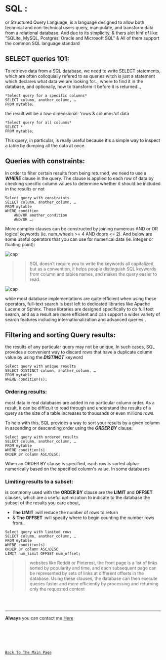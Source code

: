 # SQL :
or Structured Query Language, is a language designed to allow both technical and non-technical users query, manipulate, and transform data from a relational database. And due to its simplicity, & thers alot kinf of like: "SQLite, MySQL, Postgres, Oracle and Microsoft SQL" & All of them support the common SQL language standard

## SELECT queries 101:
To retrieve data from a SQL database, we need to write SELECT statements, which are often colloquially refered to as queries witch is just a statement which declares what data we are looking for.., where to find it in the database, and optionally, how to transform it before it is returned..,
```
*Select query for a specific columns*
SELECT column, another_column, …
FROM mytable;
```
the result will be a tow-dimensional: 'rows & columns'of data
```
*Select query for all columns*
SELECT * 
FROM mytable;
```
This query, in particular, is really useful because it's a simple way to inspect a table by dumping all the data at once.

## Queries with constraints:
In order to filter certain results from being returned, we need to use a ***WHERE*** clause in the query. The clause is applied to each row of data by checking specific column values to determine whether it should be included in the results or not
```
Select query with constraints
SELECT column, another_column, …
FROM mytable
WHERE condition
    AND/OR another_condition
    AND/OR …;
```
More complex clauses can be constructed by joining numerous AND or OR logical keywords (ie. num_wheels >= 4 AND doors <= 2). And below are some useful operators that you can use for numerical data (ie. integer or floating point):

![cap](https://github.com/3madov-77/Reading-Notes/blob/master/Resorses/301Capture08-1.PNG)

>> SQL doesn't require you to write the keywords all capitalized, but as a convention, it helps people distinguish SQL keywords from column and tables names, and makes the query easier to read.

![cap](https://github.com/3madov-77/Reading-Notes/blob/master/Resorses/301Capture08-2.PNG)

while most database implementations are quite efficient when using these operators, full-text search is best left to dedicated libraries like Apache Lucene or Sphinx. These libraries are designed specifically to do full text search, and as a result are more efficient and can support a wider variety of search features including internationalization and advanced queries..

## Filtering and sorting Query results:
the results of any particular query may not be unique, In such cases, SQL provides a convenient way to discard rows that have a duplicate column value by using the ***DISTINCT*** keyword
```
Select query with unique results
SELECT DISTINCT column, another_column, …
FROM mytable
WHERE condition(s);
```
### Ordering results:
most data in real databases are added in no particular column order. As a result, it can be difficult to read through and understand the results of a query as the size of a table increases to thousands or even millions rows.

To help with this, SQL provides a way to sort your results by a given column in ascending or descending order using the ***ORDER BY*** clause:
```
Select query with ordered results
SELECT column, another_column, …
FROM mytable
WHERE condition(s)
ORDER BY column ASC/DESC;
```
When an ORDER BY clause is specified, each row is sorted alpha-numerically based on the specified column's value. In some databases

### Limiting results to a subset:
is commonly used with the **ORDER BY** clause are the **LIMIT** and **OFFSET** clauses, which are a useful optimization to indicate to the database the subset of the results you care about,
- **The LIMIT** :will reduce the number of rows to return
- & **The OFFSET** :will specify where to begin counting the number rows from..
```
Select query with limited rows
SELECT column, another_column, …
FROM mytable
WHERE condition(s)
ORDER BY column ASC/DESC
LIMIT num_limit OFFSET num_offset;
```
>> websites like Reddit or Pinterest, the front page is a list of links sorted by popularity and time, and each subsequent page can be represented by sets of links at different offsets in the database. Using these clauses, the database can then execute queries faster and more efficiently by processing and returning only the requested content

<br>
<br>
<hr>

**Always** you can contact me [Here](https://3madov-77.github.io/Side-Projects/Me/index.html)

<br>
<br>
<br>
<br>

[`Back To The Main Page`](https://3madov-77.github.io/Reading-Notes/)



